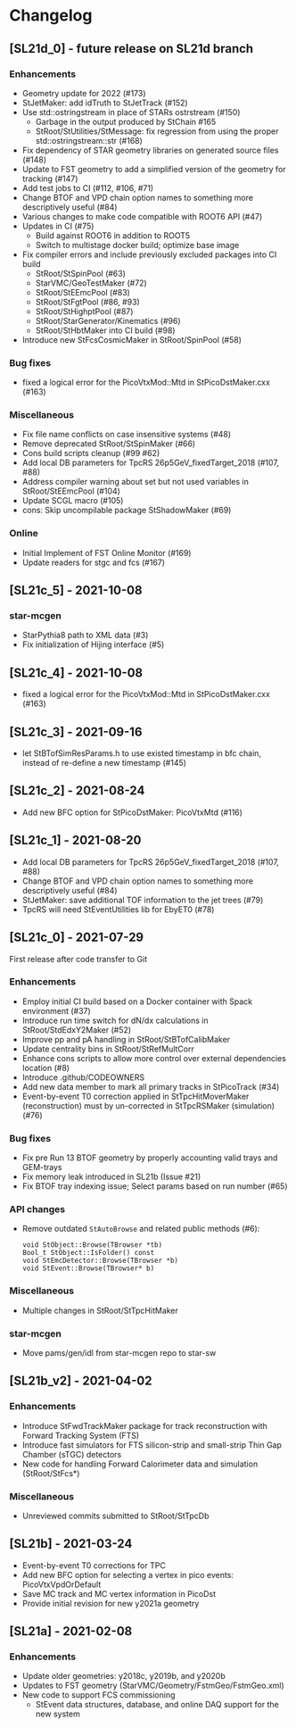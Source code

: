 # Changelog

## [SL21d_0] - future release on SL21d branch

### Enhancements

- Geometry update for 2022 (#173)
- StJetMaker: add idTruth to StJetTrack (#152)
- Use std::ostringstream in place of STARs ostrstream (#150)
  - Garbage in the output produced by StChain #165
  - StRoot/StUtilities/StMessage: fix regression from using the proper std::ostringstream::str (#168)
- Fix dependency of STAR geometry libraries on generated source files (#148)
- Update to FST geometry to add a simplified version of the geometry for tracking  (#147)
- Add test jobs to CI (#112, #106, #71)
- Change BTOF and VPD chain option names to something more descriptively useful (#84)
- Various changes to make code compatible with ROOT6 API (#47)
- Updates in CI (#75)
  - Build against ROOT6 in addition to ROOT5
  - Switch to multistage docker build; optimize base image
- Fix compiler errors and include previously excluded packages into CI build
  - StRoot/StSpinPool (#63)
  - StarVMC/GeoTestMaker (#72)
  - StRoot/StEEmcPool (#83)
  - StRoot/StFgtPool (#86, #93)
  - StRoot/StHighptPool (#87)
  - StRoot/StarGenerator/Kinematics (#96)
  - StRoot/StHbtMaker into CI build (#98)
- Introduce new StFcsCosmicMaker in StRoot/SpinPool (#58)

### Bug fixes

- fixed a logical error for the PicoVtxMod::Mtd in StPicoDstMaker.cxx (#163)

### Miscellaneous

- Fix file name conflicts on case insensitive systems (#48)
- Remove deprecated StRoot/StSpinMaker (#66)
- Cons build scripts cleanup (#99 #62)
- Add local DB parameters for TpcRS 26p5GeV_fixedTarget_2018 (#107, #88)
- Address compiler warning about set but not used variables in StRoot/StEEmcPool (#104)
- Update SCGL macro (#105)
- cons: Skip uncompilable package StShadowMaker (#69)

### Online

- Initial Implement of FST Online Monitor (#169)
- Update readers for stgc and fcs (#167)


## [SL21c_5] - 2021-10-08

### star-mcgen

- StarPythia8 path to XML data (#3)
- Fix initialization of Hijing interface (#5)


## [SL21c_4] - 2021-10-08

- fixed a logical error for the PicoVtxMod::Mtd in StPicoDstMaker.cxx (#163)


## [SL21c_3] - 2021-09-16

- let StBTofSimResParams.h to use existed timestamp in bfc chain, instead of re-define a new timestamp (#145)


## [SL21c_2] - 2021-08-24

- Add new BFC option for StPicoDstMaker: PicoVtxMtd (#116)


## [SL21c_1] - 2021-08-20

- Add local DB parameters for TpcRS 26p5GeV_fixedTarget_2018 (#107, #88)
- Change BTOF and VPD chain option names to something more descriptively useful (#84)
- StJetMaker: save additional TOF information to the jet trees (#79)
- TpcRS will need StEventUtilities lib for EbyET0 (#78)


## [SL21c_0] - 2021-07-29

First release after code transfer to Git

### Enhancements

- Employ initial CI build based on a Docker container with Spack environment (#37)
- Introduce run time switch for dN/dx calculations in StRoot/StdEdxY2Maker (#52)
- Improve pp and pA handling in StRoot/StBTofCalibMaker
- Update centrality bins in StRoot/StRefMultCorr
- Enhance cons scripts to allow more control over external dependencies location (#8)
- Introduce .github/CODEOWNERS
- Add new data member to mark all primary tracks in StPicoTrack (#34)
- Event-by-event T0 correction applied in StTpcHitMoverMaker (reconstruction)
  must by un-corrected in StTpcRSMaker (simulation) (#76)

### Bug fixes

- Fix pre Run 13 BTOF geometry by properly accounting valid trays and GEM-trays
- Fix memory leak introduced in SL21b (Issue #21)
- Fix BTOF tray indexing issue; Select params based on run number (#65)

### API changes

- Remove outdated `StAutoBrowse` and related public methods (#6):

      void StObject::Browse(TBrowser *tb)
      Bool_t StObject::IsFolder() const
      void StEmcDetector::Browse(TBrowser *b)
      void StEvent::Browse(TBrowser* b)

### Miscellaneous

- Multiple changes in StRoot/StTpcHitMaker

### star-mcgen

- Move pams/gen/idl from star-mcgen repo to star-sw


## [SL21b_v2] - 2021-04-02

### Enhancements

- Introduce StFwdTrackMaker package for track reconstruction with Forward
  Tracking System (FTS)
- Introduce fast simulators for FTS silicon-strip and small-strip Thin Gap
  Chamber (sTGC) detectors
- New code for handling Forward Calorimeter data and simulation (StRoot/StFcs*)

### Miscellaneous

- Unreviewed commits submitted to StRoot/StTpcDb


## [SL21b] - 2021-03-24

- Event-by-event T0 corrections for TPC
- Add new BFC option for selecting a vertex in pico events: PicoVtxVpdOrDefault
- Save MC track and MC vertex information in PicoDst
- Provide initial revision for new y2021a geometry


## [SL21a] - 2021-02-08

### Enhancements

- Update older geometries: y2018c, y2019b, and y2020b
- Updates to FST geometry (StarVMC/Geometry/FstmGeo/FstmGeo.xml)
- New code to support FCS commissioning
  - StEvent data structures, database, and online DAQ support for the new system
